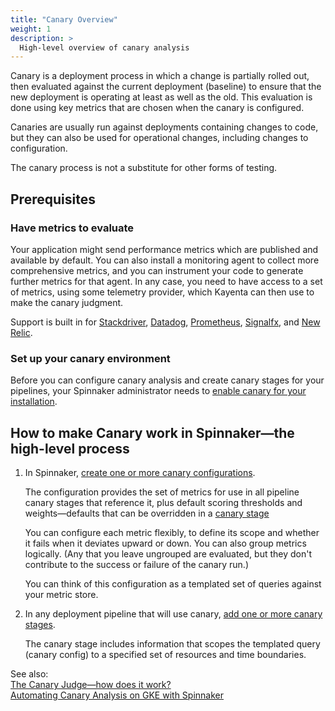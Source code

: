 ```yaml
---
title: "Canary Overview"
weight: 1
description: >
  High-level overview of canary analysis
---
```


Canary is a deployment process in which a change is partially rolled out, then
evaluated against the current deployment (baseline) to ensure that the new
deployment is operating at least as well as the old. This evaluation is done
using key metrics that are chosen when the canary is configured.

Canaries are usually run against deployments containing changes to code,
but they can also be used for operational changes, including changes to
configuration.

The canary process is not a substitute for other forms of testing.

## Prerequisites

### Have metrics to evaluate

Your application might send performance metrics which are published and
available by default. You can also install a monitoring agent to collect more
comprehensive metrics, and you can instrument your code to generate further
metrics for that agent. In any case, you need to have access to a set of
metrics, using some telemetry provider, which Kayenta can then use to make the
canary judgment.

Support is built in for [Stackdriver](https://cloud.google.com/stackdriver/docs/),
[Datadog](https://docs.datadoghq.com/),
[Prometheus](https://prometheus.io/docs/introduction/overview/),
[Signalfx](https://docs.signalfx.com), and [New Relic](https://docs.newrelic.com/).

### Set up your canary environment

Before you can configure canary analysis and create canary stages for your
pipelines, your Spinnaker administrator needs to [enable canary for your
installation](/docs/setup/other_config/canary/).

## How to make Canary work in Spinnaker&mdash;the high-level process

1. In Spinnaker, [create one or more canary
configurations](/docs/v1/guides/user/canary/config/).

   The configuration provides the set of metrics for use in all pipeline
   canary stages that reference it, plus default scoring thresholds and
   weights&mdash;defaults that can be overridden in
   a [canary stage](/docs/guides/user/canary/stage/)

   You can configure each metric flexibly, to define its scope and whether it
   fails when it deviates upward or down. You can also group metrics logically.
   (Any that you leave ungrouped are evaluated, but they don't contribute to the
   success or failure of the canary run.)

   You can think of this configuration as a templated set of queries against
   your metric store.

1. In any deployment pipeline that will use canary, [add one or more canary
stages](/docs/v1/guides/user/canary/stage/).

   The canary stage includes information that scopes the templated query (canary
     config) to a specified set of resources and time boundaries.

See also:  
[The Canary Judge&mdash;how does it work?](/docs/guides/user/canary/judge/)  
[Automating Canary Analysis on GKE with Spinnaker](https://cloud.google.com/solutions/automated-canary-analysis-kubernetes-engine-spinnaker)
